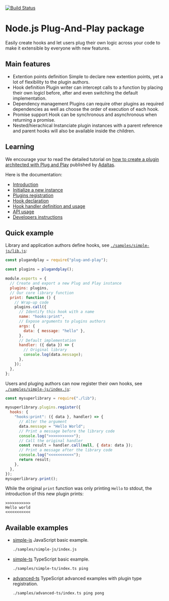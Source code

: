 [![Build Status](https://secure.travis-ci.org/adaltas/node-plug-and-play.svg)](http://travis-ci.org/adaltas/node-plug-and-play)

# Node.js Plug-And-Play package

Easily create hooks and let users plug their own logic across your code to make it extensible by everyone with new features.

## Main features

- Extention points definition
  Simple to declare new extention points, yet a lot of flexibility to the plugin authors.
- Hook definition
  Plugin writer can intercept calls to a function by placing their own logicl before, after and even switching the default implementation.
- Dependency management
  Plugins can require other plugins as required dependencies as well as choose the order of execution of each hook.
- Promise support
  Hook can be synchronous and asynchronous when returning a promise.
- Nested/hierachical
  Instanciate plugin instances with a parent reference and parent hooks will also be available inside the children.

## Learning

We encourage your to read the detailed tutorial on [how to create a plugin architected with Plug and Play](https://www.adaltas.com/en/2020/08/28/node-js-plugin-architecture/) published by [Adaltas](https://www.adaltas.com).

Here is the documentation:

- [Introduction](./docs/1.introduction.md)
- [Initialize a new instance](./docs/2.initialization.md)
- [Plugins registration](./docs/3.plugins.md)
- [Hook declaration](./docs/4.hook.md)
- [Hook handler definition and usage](./docs/5.handler.md)
- [API usage](./docs/6.api.md)
- [Developers instructions](./docs/7.developers.md)

## Quick example

Library and application authors define hooks, see [`./samples/simple-js/lib.js`](https://github.com/adaltas/node-plug-and-play/blob/master/samples/simple-js/lib.js):

```js
const plugandplay = require("plug-and-play");

const plugins = plugandplay();

module.exports = {
  // Create and export a new Plug and Play instance
  plugins: plugins,
  // Our core library function
  print: function () {
    // Wrap-up code
    plugins.call({
      // Identify this hook with a name
      name: "hooks:print",
      // Expose arguments to plugins authors
      args: {
        data: { message: "hello" },
      },
      // Default implementation
      handler: ({ data }) => {
        // Original library
        console.log(data.message);
      },
    });
  },
};
```

Users and pluging authors can now register their own hooks, see [`./samples/simple-js/index.js`](https://github.com/adaltas/node-plug-and-play/blob/master/samples/simple-js/index.js):

```js
const mysuperlibrary = require("./lib");

mysuperlibrary.plugins.register({
  hooks: {
    "hooks:print": ({ data }, handler) => {
      // Alter the argument
      data.message = "Hello World";
      // Print a message before the library code
      console.log(">>>>>>>>>>>");
      // Call the original handler
      const result = handler.call(null, { data: data });
      // Print a message after the library code
      console.log("<<<<<<<<<<<");
      return result;
    },
  },
});
mysuperlibrary.print();
```

While the original `print` function was only printing `Hello` to stdout, the introduction of this new plugin prints:

```
>>>>>>>>>>>
Hello world
<<<<<<<<<<<
```

## Available examples

- [simple-js](./samples/simple-js) JavaScript basic example.
  ```bash
  ./samples/simple-js/index.js
  ```
- [simple-ts](./samples/simple-ts) TypeScript basic example.
  ```bash
  ./samples/simple-ts/index.ts ping
  ```
- [advanced-ts](./samples/advanced-ts) TypeScript advanced examples with plugin type registration.
  ```bash
  ./samples/advanced-ts/index.ts ping pong
  ```

